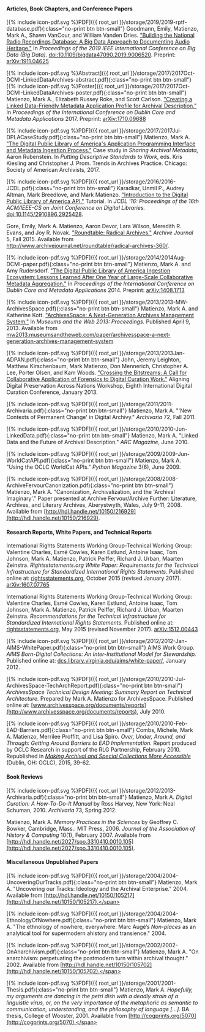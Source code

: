 #### Articles, Book Chapters, and Conference Papers

[<span class="icon">{% include icon-pdf.svg %}</span>PDF]({{ root_url }}/storage/2019/2019-rptf-database.pdf){:class="no-print btn btn-small"} Goodmann, Emily, Matienzo, Mark A., Shawn VanCour, and William Vanden Dries. ["Building the National Radio Recordings Database: A Big Data Approach to Documenting Audio Heritage."](https://doi.org/10.1109/bigdata47090.2019.9006520) In *Proceedings of the 2019 IEEE International Conference on Big Data (Big Data)*. [doi:10.1109/bigdata47090.2019.9006520](https://doi.org/10.1109/bigdata47090.2019.9006520). Preprint: [arXiv:1911.04625](http://arxiv.org/abs/1911.04625)

[<span class="icon">{% include icon-pdf.svg %}</span>Abstract]({{ root_url }}/storage/2017/2017Oct-DCMI-LinkedDataArchives-abstract.pdf){:class="no-print btn btn-small"} [<span class="icon">{% include icon-pdf.svg %}</span>Poster]({{ root_url }}/storage/2017/2017Oct-DCMI-LinkedDataArchives-poster.pdf){:class="no-print btn btn-small"} Matienzo, Mark A., Elizabeth Russey Roke, and Scott Carlson. ["Creating a Linked Data-Friendly Metadata Application Profile for Archival Description."](http://dcpapers.dublincore.org/pubs/article/view/3860) In *Proceedings of the International Conference on Dublin Core and Metadata Applications* 2017. Preprint: [arXiv:1710.09688](https://arxiv.org/abs/1710.09688)

[<span class="icon">{% include icon-pdf.svg %}</span>PDF]({{ root_url }}/storage/2017/2017Jul-DPLACaseStudy.pdf){:class="no-print btn btn-small"} Matienzo, Mark A. ["The Digital Public Library of America's Application Programming Interface and Metadata Ingestion Process."](https://www2.archivists.org/publications/epubs/case-studies-trends-in-archives-practice) Case study in *Sharing Archival Metadata,* Aaron Rubenstein. In *Putting Descriptive Standards to Work*, eds. Kris Kiesling and Christopher J. Prom. Trends in Archives Practice. Chicago: Society of American Archivists, 2017.

[<span class="icon">{% include icon-pdf.svg %}</span>PDF]({{ root_url }}/storage/2016/2016-JCDL.pdf){:class="no-print btn btn-small"} Karadkar, Unmil P., Audrey Altman, Mark Breedlove, and Mark Matienzo. ["Introduction to the Digital Public Library of America API."](http://dx.doi.org/10.1145/2910896.2925428) Tutorial. In *JCDL '16: Proceedings of the 16th ACM/IEEE-CS on Joint Conference on Digital Libraries.* [doi:10.1145/2910896.2925428](http://dx.doi.org/10.1145/2910896.2925428).

Gore, Emily, Mark A. Matienzo, Aaron Devor, Lara Wilson, Meredith R. Evans, and Joy R. Novak. ["Roundtable: Radical Archives."](http://www.archivejournal.net/roundtable/radical-archives-360/) *Archive Journal* 5, Fall 2015. Available from <http://www.archivejournal.net/roundtable/radical-archives-360/>.

[<span class="icon">{% include icon-pdf.svg %}</span>PDF]({{ root_url }}/storage/2014/2014Aug-DCMI-paper.pdf){:class="no-print btn btn-small"} Matienzo, Mark A. and Amy Rudersdorf. ["The Digital Public Library of America Ingestion Ecosystem: Lessons Learned After One Year of Large-Scale Collaborative Metadata Aggregation."](http://dcpapers.dublincore.org/pubs/article/view/3700) In *Proceedings of the International Conference on Dublin Core and Metadata Applications* 2014. Preprint: [arXiv:1408.1713](http://arxiv.org/abs/1408.1713)

[<span class="icon">{% include icon-pdf.svg %}</span>PDF]({{ root_url }}/storage/2013/2013-MW-ArchivesSpace.pdf){:class="no-print btn btn-small"} Matienzo, Mark A. and Katherine Kott. ["ArchivesSpace: A Next-Generation Archives Management System."](http://mw2013.museumsandtheweb.com/paper/archivesspace-a-next-generation-archives-management-system/) In *Museums and the Web 2013: Proceedings.* Published April 9, 2013. Available from [mw2013.museumsandtheweb.com/paper/archivesspace-a-next-generation-archives-management-system](http://mw2013.museumsandtheweb.com/paper/archivesspace-a-next-generation-archives-management-system/)

[<span class="icon">{% include icon-pdf.svg %}</span>PDF]({{ root_url }}/storage/2013/2013Jan-ADPAN.pdf){:class="no-print btn btn-small"} John, Jeremy Leighton, Matthew Kirschenbaum, Mark Matienzo, Don Mennerich, Christopher A. Lee, Porter Olsen, and Kam Woods. ["Crossing the Bitstreams: A Call for Collaborative Application of Forensics to Digital Curation Work."](http://digitalcurationexchange.org/system/files/john-et-al-forensics_0.pdf) Aligning Digital Preservation Across Nations Workshop, Eighth International Digital Curation Conference, January 2013.

[<span class="icon">{% include icon-pdf.svg %}</span>PDF]({{ root_url }}/storage/2011/2011-Archivaria.pdf){:class="no-print btn btn-small"} Matienzo, Mark A. "'New Contexts of Permanent Change' in Digital Archivy." *Archivaria* 72, Fall 2011.

[<span class="icon">{% include icon-pdf.svg %}</span>PDF]({{ root_url }}/storage/2010/2010-Jun-LinkedData.pdf){:class="no-print btn btn-small"} Matienzo, Mark A. "Linked Data and the Future of Archival Description." *ARC Magazine*, June 2010.

[<span class="icon">{% include icon-pdf.svg %}</span>PDF]({{ root_url }}/storage/2009/2009-Jun-WorldCatAPI.pdf){:class="no-print btn btn-small"} Matienzo, Mark A. "Using the OCLC WorldCat APIs." *Python Magazine* 3(6), June 2009.

[<span class="icon">{% include icon-pdf.svg %}</span>PDF]({{ root_url }}/storage/2008/2008-ArchiveFervourCanonization.pdf){:class="no-print btn btn-small"} Matienzo, Mark A. "Canonization, Archivalization, and the 'Archival Imaginary'." Paper presented at Archive Fervour/Archive Further: Literature, Archives, and Literary Archives, Aberystwyth, Wales, July 9-11, 2008. Available from [http://hdl.handle.net/10150/216929](http://hdl.handle.net/10150/216929).

#### Research Reports, White Papers, and Technical Reports

International Rights Statements Working Group-Technical Working Group: Valentine Charles, Esmé Cowles, Karen Estlund, Antoine Isaac, Tom Johnson, Mark A. Matienzo, Patrick Peiffer, Richard J. Urban, Maarten Zeinstra. *Rightsstatements.org White Paper: Requirements for the Technical Infrastructure for Standardized International Rights Statements.* Published online at: [rightsstatements.org](http://rightsstatements.org/en/documentation/technical-white-paper/), October 2015 (revised January 2017). [arXiv:1607.07765](http://arxiv.org/abs/1607.07765)

International Rights Statements Working Group-Technical Working Group: Valentine Charles, Esmé Cowles, Karen Estlund, Antoine Isaac, Tom Johnson, Mark A. Matienzo, Patrick Peiffer, Richard J. Urban, Maarten Zeinstra. *Recommendations for the Technical Infrastructure for Standardized International Rights Statements.*  Published online at: [rightsstatements.org](http://rightsstatements.org/en/documentation/rights-statements-white-paper/), May 2015 (revised November 2017). [arXiv:1512.00443](http://arxiv.org/abs/1512.00443)

[<span class="icon">{% include icon-pdf.svg %}</span>PDF]({{ root_url }}/storage/2012/2012-Jan-AIMS-WhitePaper.pdf){:class="no-print btn btn-small"} AIMS Work Group. *AIMS Born-Digital Collections: An Inter-Institutional Model for Stewardship.* Published online at: [dcs.library.virginia.edu/aims/white-paper/](https://dcs.library.virginia.edu/aims/white-paper/), January 2012.

[<span class="icon">{% include icon-pdf.svg %}</span>PDF]({{ root_url }}/storage/2010/2010-Jul-ArchivesSpace-TechArchReport.pdf){:class="no-print btn btn-small"} *ArchivesSpace Technical Design Meeting: Summary Report on Technical Architecture.* Prepared by Mark A. Matienzo for ArchivesSpace. Published online at: [www.archivesspace.org/documents/reports](http://www.archivesspace.org/documents/reports), July 2010.

[<span class="icon">{% include icon-pdf.svg %}</span>PDF]({{ root_url }}/storage/2010/2010-Feb-EAD-Barriers.pdf){:class="no-print btn btn-small"} Combs, Michele, Mark A. Matienzo, Merrilee Proffitt, and Lisa Spiro. *Over, Under, Around, and Through: Getting Around Barriers to EAD Implementation.* Report produced by OCLC Research in support of the RLG Partnership, February 2010. Republished in [*Making Archival and Special Collections More Accessible*](http://www.oclc.org/content/dam/research/publications/2015/oclcresearch-making-special-collections-accessible-2015.pdf) (Dublin, OH: OCLC), 2015, 39-62.

#### Book Reviews

[<span class="icon">{% include icon-pdf.svg %}</span>PDF]({{ root_url }}/storage/2012/2013-Archivaria.pdf){:class="no-print btn btn-small"} Matienzo, Mark A. *Digital Curation: A How-To-Do-It Manual* by Ross Harvey, New York: Neal Schuman, 2010. *Archivaria* 73, Spring 2012.

Matienzo, Mark A. *Memory Practices in the Sciences* by Geoffrey C. Bowker, Cambridge, Mass.: MIT Press, 2006. *Journal of the Association of History &amp; Computing* 10(1), February 2007. Available from [http://hdl.handle.net/2027/spo.3310410.0010.105](http://hdl.handle.net/2027/spo.3310410.0010.105).


#### <span class="no-print">Miscellaneous Unpublished Papers</span>

<span class="no-print">[<span class="icon">{% include icon-pdf.svg %}</span>PDF]({{ root_url }}/storage/2004/2004-UncoveringOurTracks.pdf){:class="no-print btn btn-small"} Matienzo, Mark A. "Uncovering our Tracks: Ideology and the Archival Enterprise." 2004. Available from [http://hdl.handle.net/10150/105217](http://hdl.handle.net/10150/105217).</span>

<span class="no-print">[<span class="icon">{% include icon-pdf.svg %}</span>PDF]({{ root_url }}/storage/2004/2004-EthnologyOfNowhere.pdf){:class="no-print btn btn-small"} Matienzo, Mark A. "The ethnology of nowhere, everywhere: Marc Augé’s *Non-places* as an analytical tool for supermodern ahistory and transience." 2004.</span>

<span class="no-print">[<span class="icon">{% include icon-pdf.svg %}</span>PDF]({{ root_url }}/storage/2002/2002-OnAnarchivism.pdf){:class="no-print btn btn-small"} Matienzo, Mark A. "On anarchivism: perpetuating the postmodern turn within archival thought." 2002. Available from [http://hdl.handle.net/10150/105702](http://hdl.handle.net/10150/105702).</span>

<span class="no-print">[<span class="icon">{% include icon-pdf.svg %}</span>PDF]({{ root_url }}/storage/2001/2001-Thesis.pdf){:class="no-print btn btn-small"} Matienzo, Mark A. *Hopefully, my arguments are dancing in the petri dish with a deadly strain of a linguistic virus, or, on the very importance of the metaphoric as semantic to communication, understanding, and the philosophy of language [...].* BA thesis, College of Wooster, 2001. Available from [http://cogprints.org/5070](http://cogprints.org/5070).</span>
